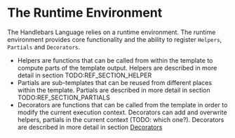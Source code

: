 
# The Runtime Environment
 
The Handlebars Language relies on a runtime environment. The runtime environment provides core functionality and the ability to register `Helpers`, `Partials` and `Decorators`.

* Helpers are functions that can be called from within the template to compute parts of the template output. Helpers are described in more detail in section TODO:REF_SECTION_HELPER
* Partials are sub-templates that can be reused from different places within the template. Partials are described in more detail in section TODO:REF_SECTION_PARTIALS
* Decorators are functions that can be called from the template in order to modify the current execution context. Decorators can add and overwrite helpers, partials in the current context (TODO: which one?). Decorators are described in more detail in section [Decorators](#decorators)

